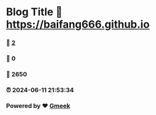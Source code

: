 # Blog Title :link: https://baifang666.github.io 
### :page_facing_up: [2](https://baifang666.github.io/tag.html) 
### :speech_balloon: 0 
### :hibiscus: 2650 
### :alarm_clock: 2024-06-11 21:53:34 
### Powered by :heart: [Gmeek](https://github.com/Meekdai/Gmeek)
